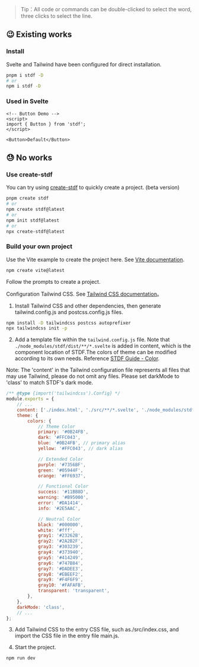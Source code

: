 > Tip：All code or commands can be double-clicked to select the word, three clicks to select the line.

## 😉 Existing works

### Install

Svelte and Tailwind have been configured for direct installation.

```bash
pnpm i stdf -D
# or
npm i stdf -D
```

### Used in Svelte

```svelte
<!-- Button Demo -->
<script>
import { Button } from 'stdf';
</script>

<Button>Default</Button>
```

## 😓 No works

### Use create-stdf

You can try using [create-stdf](https://www.npmjs.com/package/create-stdf) to quickly create a project. (beta version)

```bash
pnpm create stdf
# or
npm create stdf@latest
# or
npm init stdf@latest
# or
npx create-stdf@latest
```

### Build your own project

Use the Vite example to create the project here. See [Vite documentation](https://vitejs.dev/guide/#scaffolding-your-first-vite-project).

```sh
npm create vite@latest
```

Follow the prompts to create a project.

Configuration Tailwind CSS. See [Tailwind CSS documentation](https://tailwindcss.com/docs/guides/vite)。

1. Install Tailwind CSS and other dependencies, then generate tailwind.config.js and postcss.config.js files.

```sh
npm install -D tailwindcss postcss autoprefixer
npx tailwindcss init -p
```

2. Add a template file within the `tailwind.config.js` file. Note that `./node_modules/stdf/dist/**/*.svelte` is added in content, which is the component location of STDF.The colors of theme can be modified according to its own needs. Reference [STDF Guide - Color](/#/Guide?nav=color).

Note: The 'content' in the Tailwind configuration file represents all files that may use Tailwind, please do not omit any files. Please set darkMode to 'class' to match STDF's dark mode.

```javascript
/** @type {import('tailwindcss').Config} */
module.exports = {
    // ...
    content: ['./index.html', './src/**/*.svelte', './node_modules/stdf/dist/**/*.svelte'],
    theme: {
        colors: {
            // Theme Color
            primary: '#0B24FB',
            dark: '#FFC043',
            blue: '#0B24FB', // primary alias
            yellow: '#FFC043', // dark alias

            // Extended Color
            purple: '#7356BF',
            green: '#05944F',
            orange: '#FF6937',

            // Functional Color
            success: '#11BB8D',
            warning: '#B95000',
            error: '#DA1414',
            info: '#2E5AAC',

            // Neutral Color
            black: '#000000',
            white: '#fff',
            gray1: '#23262B',
            gray2: '#2A2B2F',
            gray3: '#303239',
            gray4: '#373940',
            gray5: '#414249',
            gray6: '#747B84',
            gray7: '#DADEE3',
            gray8: '#EBEEF2',
            gray9: '#F4F6F9',
            gray10: '#FAFAFB',
            transparent: 'transparent',
        },
    },
    darkMode: 'class',
    // ...
};
```

3. Add Tailwind CSS to the entry CSS file, such as./src/index.css, and import the CSS file in the entry file main.js.

4. Start the project.

```sh
npm run dev
```
